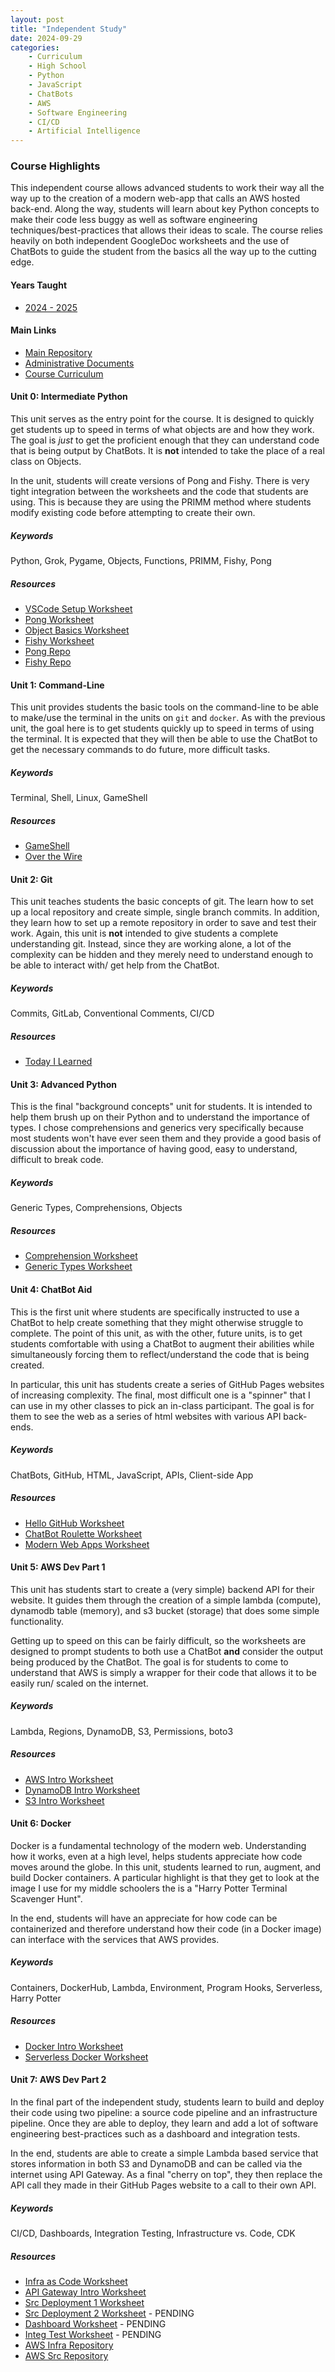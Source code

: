 ```yaml
---
layout: post
title: "Independent Study"
date: 2024-09-29
categories:
    - Curriculum
    - High School
    - Python
    - JavaScript
    - ChatBots
    - AWS
    - Software Engineering
    - CI/CD
    - Artificial Intelligence
---
```


### Course Highlights

This independent course allows advanced students to work their way all the way
up to the creation of a modern web-app that calls an AWS hosted back-end. Along
the way, students will learn about key Python concepts to make their code less
buggy as well as software engineering techniques/best-practices that allows
their ideas to scale. The course relies heavily on both independent GoogleDoc
worksheets and the use of ChatBots to guide the student from the basics all the
way up to the cutting edge.

#### Years Taught

- [2024 - 2025](https://github.com/holycrap872/ucls-independent-study)

#### Main Links

- [Main Repository](https://github.com/holycrap872/ucls-independent-study)
- [Administrative Documents](https://github.com/holycrap872/ucls-ml-ai/tree/mainline/Administration)
- [Course Curriculum](https://github.com/holycrap872/ucls-independent-study)

#### Unit 0: Intermediate Python

This unit serves as the entry point for the course. It is designed to quickly
get students up to speed in terms of what objects are and how they work. The
goal is _just_ to get the proficient enough that they can understand code that
is being output by ChatBots. It is **not** intended to take the place of a real
class on Objects.

In the unit, students will create versions of Pong and Fishy. There is very
tight integration between the worksheets and the code that students are using.
This is because they are using the PRIMM method where students modify existing
code before attempting to create their own.

##### Keywords

Python, Grok, Pygame, Objects, Functions, PRIMM, Fishy, Pong

##### Resources

- [VSCode Setup Worksheet](https://docs.google.com/document/d/1rIdk_vk-tgh7_RPmZKn8qJc9L8iSBRDWfoNWK-HW5TA)
- [Pong Worksheet](https://docs.google.com/document/d/1eW4la2fCusx_mdwDf4gEzEPu_daq-ZIVavT85ASw3pc)
- [Object Basics Worksheet](https://docs.google.com/document/d/1rS0B1gvbGJEnMxNH8ZPs3ojfpMQOp3Cf3u1ARx2HDU0)
- [Fishy Worksheet](https://docs.google.com/document/d/1gsYWeewpQPB9gjoGOE963jIxD110brmhtM3Qjbk9Ao8)
- [Pong Repo]()
- [Fishy Repo]()

#### Unit 1: Command-Line

This unit provides students the basic tools on the command-line to be able to
make/use the terminal in the units on `git` and `docker`. As with the previous
unit, the goal here is to get students quickly up to speed in terms of using
the terminal. It is expected that they will then be able to use the ChatBot to
get the necessary commands to do future, more difficult tasks.

##### Keywords

Terminal, Shell, Linux, GameShell

##### Resources

- [GameShell](https://github.com/phyver/GameShell)
- [Over the Wire](https://overthewire.org/wargames/bandit/)

#### Unit 2: Git

This unit teaches students the basic concepts of git. The learn how to set up
a local repository and create simple, single branch commits. In addition, they
learn how to set up a remote repository in order to save and test their work.
Again, this unit is **not** intended to give students a complete understanding
git. Instead, since they are working alone, a lot of the complexity can be
hidden and they merely need to understand enough to be able to interact with/
get help from the ChatBot.

##### Keywords

Commits, GitLab, Conventional Comments, CI/CD

##### Resources

- [Today I Learned](https://github.com/jbranchaud/til)

#### Unit 3: Advanced Python

This is the final "background concepts" unit for students. It is intended to
help them brush up on their Python and to understand the importance of types.
I chose comprehensions and generics very specifically because most students
won't have ever seen them and they provide a good basis of discussion about the
importance of having good, easy to understand, difficult to break code.

##### Keywords

Generic Types, Comprehensions, Objects

##### Resources

- [Comprehension Worksheet](https://docs.google.com/document/d/1zP6oDFBjCgp-V4EkReR_L5QZTUImNS-jG7E31c37T7M)
- [Generic Types Worksheet](https://docs.google.com/document/d/1ekuqpFijy7uXWKH51KyPX41jKc_1COwepbzOCXzOaEc)


#### Unit 4: ChatBot Aid

This is the first unit where students are specifically instructed to use a
ChatBot to help create something that they might otherwise struggle to complete.
The point of this unit, as with the other, future units, is to get students
comfortable with using a ChatBot to augment their abilities while simultaneously
forcing them to reflect/understand the code that is being created.

In particular, this unit has students create a series of GitHub Pages websites
of increasing complexity. The final, most difficult one is a "spinner" that I
can use in my other classes to pick an in-class participant. The goal is for
them to see the web as a series of html websites with various API back-ends.

##### Keywords

ChatBots, GitHub, HTML, JavaScript, APIs, Client-side App

##### Resources

- [Hello GitHub Worksheet](https://docs.google.com/document/d/1wLQTRCPJ1zliQjcpnfUkqjNVW4aJ8giYrCCRPT3QLUA)
- [ChatBot Roulette Worksheet](https://docs.google.com/document/d/1PDXcbG9Ae8Hniw7MvHyTZVbjTzZmpKXqeun8eJP_iTs)
- [Modern Web Apps Worksheet](https://docs.google.com/document/d/1yYhvBxneYn3HMrBUWB0riLzorkQRII0tinSizXNh6cY)

#### Unit 5: AWS Dev Part 1

This unit has students start to create a (very simple) backend API for their
website. It guides them through the creation of a simple lambda (compute),
dynamodb table (memory), and s3 bucket (storage) that does some simple
functionality.

Getting up to speed on this can be fairly difficult, so the worksheets are
designed to prompt students to both use a ChatBot **and** consider the output
being produced by the ChatBot. The goal is for students to come to understand
that AWS is simply a wrapper for their code that allows it to be easily run/
scaled on the internet.

##### Keywords

Lambda, Regions, DynamoDB, S3, Permissions, boto3

##### Resources

- [AWS Intro Worksheet](https://docs.google.com/document/d/1k9zt-XQJZDGlWAC87l09PZ_GT9oc8sGcIeKrBFq6sAg)
- [DynamoDB Intro Worksheet](https://docs.google.com/document/d/1N5vOdbItnN81a0iwexD3kV5n7kvP6bbS7h5THOxMUqM)
- [S3 Intro Worksheet](https://docs.google.com/document/d/1WwM4kJjMKh41zh4sN1tGyI0cAWhffMAP7I7Ur8_s-hM)

#### Unit 6: Docker

Docker is a fundamental technology of the modern web. Understanding how it
works, even at a high level, helps students appreciate how code moves around
the globe. In this unit, students learned to run, augment, and build Docker
containers. A particular highlight is that they get to look at the image I use
for my middle schoolers the is a "Harry Potter Terminal Scavenger Hunt".

In the end, students will have an appreciate for how code can be containerized
and therefore understand how their code (in a Docker image) can interface with
the services that AWS provides.

##### Keywords

Containers, DockerHub, Lambda, Environment, Program Hooks, Serverless, Harry Potter

##### Resources

- [Docker Intro Worksheet](https://docs.google.com/document/d/1BXl2eWHTXz2hGJeljlIaKgKq84DUOPS7wvJAcuiL_p0)
- [Serverless Docker Worksheet](https://docs.google.com/document/d/1uz90cVLRvoGtuCpYqWeNYBw4waXxQW4OEyGHA4HOmgU)

#### Unit 7: AWS Dev Part 2

In the final part of the independent study, students learn to build and deploy
their code using two pipeline: a source code pipeline and an infrastructure
pipeline. Once they are able to deploy, they learn and add a lot of software
engineering best-practices such as a dashboard and integration tests.

In the end, students are able to create a simple Lambda based service that
stores information in both S3 and DynamoDB and can be called via the internet
using API Gateway. As a final "cherry on top", they then replace the API call
they made in their GitHub Pages website to a call to their own API.

##### Keywords

CI/CD, Dashboards, Integration Testing, Infrastructure vs. Code, CDK

##### Resources

- [Infra as Code Worksheet](https://docs.google.com/document/d/1ZLFzG_-HqCs_UDjQs9KIOmp8zFPp5bSBtSDVgH_3e34)
- [API Gateway Intro Worksheet](https://docs.google.com/document/d/1exAsqMfjrSYUT08oBmxrDCngnI5ldqXDq81y6yvncgQ)
- [Src Deployment 1 Worksheet](https://docs.google.com/document/d/15mgQNYt54nPrwl8miEN0n_T1ZJqVGHRXdm3BB0animg)
- [Src Deployment 2 Worksheet](https://docs.google.com/document/d/1-gtga6QumvTnGSImP2Noo9279mJ0FdsR8_D1jwYiU2s) - PENDING
- [Dashboard Worksheet](https://docs.google.com/document/d/1XYs5yg7N-iALpGJISFtZOZ4GmgHvgZPV1EADaSWCjDg) - PENDING
- [Integ Test Worksheet](https://docs.google.com/document/d/1R_LksGNqv2zxR_O1FiwlW-26vI7MWVc99F_Je2SV7ts) - PENDING
- [AWS Infra Repository](https://gitlab.com/eric.rizzi/aws-infra-txu.git)
- [AWS Src Repository](https://gitlab.com/eric.rizzi/aws-src-txu.git)
